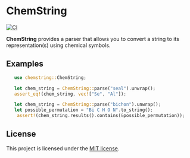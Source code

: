 # ChemString

[![CI](https://github.com/Mirch/chemstring/actions/workflows/ci.yml/badge.svg)](https://github.com/Mirch/chemstring/actions/workflows/ci.yml)

 **ChemString** provides a parser that allows you to convert a string to its representation(s) using chemical symbols.
 ## Examples

 ```rust
    use chemstring::ChemString;

    let chem_string = ChemString::parse("seal").unwrap();
    assert_eq!(chem_string, vec!["Se", "Al"]);

    let chem_string = ChemString::parse("bichon").unwrap();
    let possible_permutation = "Bi C H O N".to_string();
     assert!(chem_string.results().contains(&possible_permutation));

 ```

## License

This project is licensed under the [MIT license](LICENSE).

